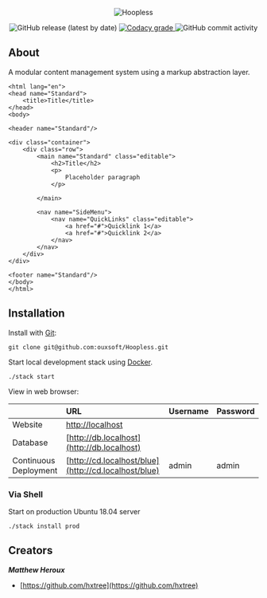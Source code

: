 <p align="center">
<img src="https://raw.githubusercontent.com/ouxsoft/Hoopless/master/app/assets/images/hoopless/logo.png" alt="Hoopless">
</p>

<p align="center">
    <img alt="GitHub release (latest by date)" src="https://img.shields.io/github/v/release/ouxsoft/hoopless">
    <a href="https://app.codacy.com/gh/ouxsoft/Hoopless?utm_source=github.com&utm_medium=referral&utm_content=ouxsoft/Hoopless&utm_campaign=Badge_Grade_Dashboard">
    <img alt="Codacy grade" src="https://api.codacy.com/project/badge/Grade/af61c01e07894689b9be009591e6b3b1">
    </a>
    <img alt="GitHub commit activity" src="https://img.shields.io/github/commit-activity/y/ouxsoft/hoopless">
</p>


## About

A modular content management system using a markup abstraction layer.

```
<html lang="en">
<head name="Standard">
    <title>Title</title>
</head>
<body>

<header name="Standard"/>

<div class="container">
    <div class="row">
        <main name="Standard" class="editable">
            <h2>Title</h2>
            <p>
                Placeholder paragraph
            </p>

        </main>

        <nav name="SideMenu">
            <nav name="QuickLinks" class="editable">
                <a href="#">Quicklink 1</a>
                <a href="#">Quicklink 2</a>
            </nav>
        </nav>
    </div>
</div>

<footer name="Standard"/>
</body>
</html>
```

## Installation

Install with [Git](https://git-scm.com/):
```shell script
git clone git@github.com:ouxsoft/Hoopless.git
```

Start local development stack using [Docker](https://docs.docker.com/get-docker/).

```shell script
./stack start
```

View in web browser:

|  | URL | Username | Password
| :--- | :--- | :--- | :--- |
| Website | [http://localhost](http://localhost) | | |
| Database | [http://db.localhost](http://db.localhost) | | |
| Continuous Deployment | [http://cd.localhost/blue](http://cd.localhost/blue) | admin | admin |

### Via Shell
Start on production Ubuntu 18.04 server
```shell script
./stack install prod
```

## Creators

***Matthew Heroux***

  * [https://github.com/hxtree](https://github.com/hxtree)